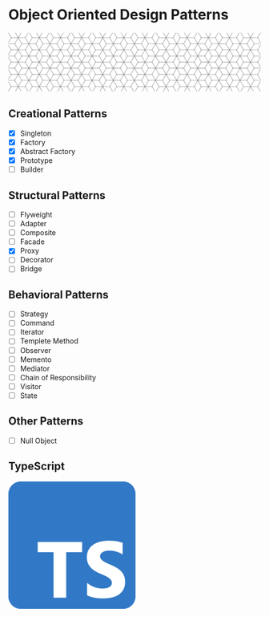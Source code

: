 # Object Oriented Design Patterns

![](readme-res/pattern.png "Design Pattern")

## Creational Patterns
- [x] Singleton
- [x] Factory
- [x] Abstract Factory
- [x] Prototype
- [ ] Builder

## Structural Patterns
- [ ] Flyweight
- [ ] Adapter
- [ ] Composite
- [ ] Facade
- [x] Proxy
- [ ] Decorator
- [ ] Bridge

## Behavioral Patterns
- [ ] Strategy
- [ ] Command
- [ ] Iterator
- [ ] Templete Method
- [ ] Observer
- [ ] Memento
- [ ] Mediator
- [ ] Chain of Responsibility
- [ ] Visitor
- [ ] State

## Other Patterns
- [ ] Null Object

## TypeScript

[![](readme-res/ts.png "TypeScript")](https://www.typescriptlang.org/)
